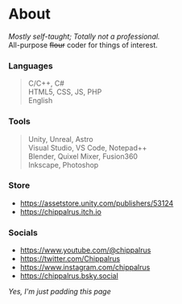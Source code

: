 # About
*Mostly self-taught; Totally not a professional.*  
All-purpose ~~flour~~ coder for things of interest.

### Languages
> C/C++, C#  
> HTML5, CSS, JS, PHP  
> English

### Tools
> Unity, Unreal, Astro  
> Visual Studio, VS Code, Notepad++  
> Blender, Quixel Mixer, Fusion360  
> Inkscape, Photoshop

### Store
- https://assetstore.unity.com/publishers/53124
- https://chippalrus.itch.io

### Socials
- https://www.youtube.com/@chippalrus
- https://twitter.com/Chippalrus
- https://www.instagram.com/chippalrus
- https://chippalrus.bsky.social  
  
  
*Yes, I'm just padding this page*